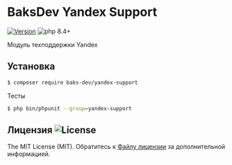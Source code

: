 # BaksDev Yandex Support

[![Version](https://img.shields.io/badge/version-7.2.4-blue)](https://github.com/baks-dev/yandex-support/releases)
![php 8.4+](https://img.shields.io/badge/php-min%208.4-red.svg)

Модуль техподдержки Yandex

## Установка

``` bash
$ composer require baks-dev/yandex-support
```

Тесты

``` bash
$ php bin/phpunit --group=yandex-support
```

## Лицензия ![License](https://img.shields.io/badge/MIT-green)

The MIT License (MIT). Обратитесь к [Файлу лицензии](LICENSE.md) за дополнительной информацией.

